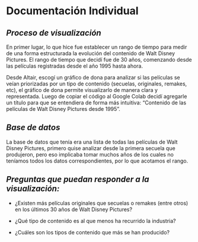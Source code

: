 # Documentación Individual

## *Proceso de visualización*


En primer lugar, lo que hice fue establecer un rango de tiempo para medir de una forma estructurada la evolución del contenido de Walt Disney Pictures. El rango de tiempo que decidí fue de 30 años, comenzando desde las películas registradas desde el año 1995 hasta ahora. 

Desde Altair, escogí un gráfico de dona para analizar si las películas se veían priorizadas por un tipo de contenido (secuelas, originales, remakes, etc), el gráfico de dona permite visualizarlo de manera clara y representada. Luego de copiar el código al Google Colab decidí agregarle un título para que se entendiera de forma más intuitiva: “Contenido de las películas de Walt Disney Pictures desde 1995”. 

## *Base de datos*
La base de datos que tenía era una lista de todas las películas de Walt Disney Pictures, primero quise analizar desde la primera secuela que produjeron, pero eso implicaba tomar muchos años de los cuales no teníamos todos los datos correspondientes, por lo que acotamos el rango. 

## *Preguntas que puedan responder a la visualización:*

- ¿Existen más películas originales que secuelas o remakes (entre otros) en los últimos 30 años de Walt Disney Pictures?

- ¿Qué tipo de contenido es al que menos ha recurrido la industria?  

- ¿Cuáles son los tipos de contenido que más se han producido?
